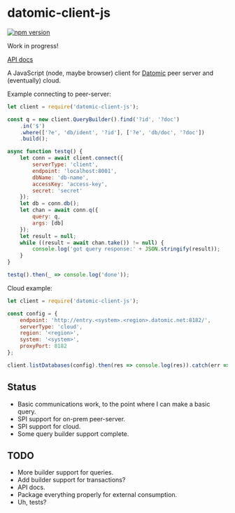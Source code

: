 # datomic-client-js

[![npm version](https://badge.fury.io/js/datomic-client-js.svg)](https://badge.fury.io/js/datomic-client-js)

Work in progress!

[API docs](https://csm.github.io/datomic-client-js/)

A JavaScript (node, maybe browser) client for [Datomic](https://datomic.com)
peer server and (eventually) cloud.

Example connecting to peer-server:

```javascript
let client = require('datomic-client-js');

const q = new client.QueryBuilder().find('?id', '?doc')
    .in('$')
    .where(['?e', 'db/ident', '?id'], ['?e', 'db/doc', '?doc'])
    .build();

async function testq() {
    let conn = await client.connect({
        serverType: 'client',
        endpoint: 'localhost:8001',
        dbName: 'db-name',
        accessKey: 'access-key',
        secret: 'secret'
    });
    let db = conn.db();
    let chan = await conn.q({
        query: q,
        args: [db]
    });
    let result = null;
    while ((result = await chan.take()) != null) {
        console.log('got query response:' + JSON.stringify(result));
    }
}

testq().then(_ => console.log('done'));
```

Cloud example:

```javascript
let client = require('datomic-client-js');

const config = {
    endpoint: 'http://entry.<system>.<region>.datomic.net:8182/',
    serverType: 'cloud',
    region: '<region>',
    system: '<system>',
    proxyPort: 8182
};

client.listDatabases(config).then(res => console.log(res)).catch(err => console.log(err, err.stack));
```

## Status

* Basic communications work, to the point where I can make a basic query.
* SPI support for on-prem peer-server.
* SPI support for cloud.
* Some query builder support complete.

## TODO

* More builder support for queries.
* Add builder support for transactions?
* API docs.
* Package everything properly for external consumption.
* Uh, tests?